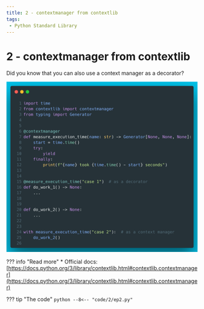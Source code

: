 ```yaml
---
title: 2 - contextmanager from contextlib
tags:
 - Python Standard Library
---
```

# 2 - contextmanager from contextlib

Did you know that you can also use a context manager as a decorator?

![contextmanager](../img/2.png)

??? info "Read more"
    * Official docs: [https://docs.python.org/3/library/contextlib.html#contextlib.contextmanager](https://docs.python.org/3/library/contextlib.html#contextlib.contextmanager)

??? tip "The code"
    ```python
    --8<-- "code/2/ep2.py"
    ```